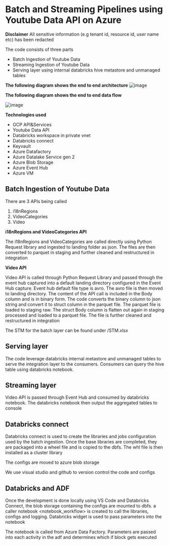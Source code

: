 # Batch and Streaming Pipelines using Youtube Data API on Azure
**Disclaimer**
All sensitive information (e.g tenant id, resource id, user name etc) has been redacted

The code consists of three parts
* Batch Ingestion of Youtube Data
* Streaming Ingestion of Youtube Data
* Serving layer using internal databricks hive metastore and unmanaged tables

**The following diagram shows the end to end architecture**
![image](https://user-images.githubusercontent.com/78700027/126080681-fe57e9a0-97b6-457a-af40-f9f8bab058de.png)

**The following diagram shows the end to end data flow**

![image](https://user-images.githubusercontent.com/78700027/126081070-1e87c343-8c7e-47b1-8a09-3f545c9a4788.png)

**Technologies used**
* GCP API&Services
* Youtube Data API
* Databricks workspace in private vnet
* Databricks connect
* Keyvault
* Azure Datafactory
* Azure Datalake Service gen 2
* Azure Blob Storage
* Azure Event Hub
* Azure VM


## Batch Ingestion of Youtube Data
There are 3 APIs being called
1. i18nRegions
1. VideoCategories
1. Video

**i18nRegions and VideoCategories API**

The i18nRegions and VideoCategories are called directly using Python Request library and ingested to landing folder as json. The files are then converted to parquet in staging and further cleaned and restructured in integration

**Video API**

Video API is called through Python Request Library and passed through the event hub captured into a default landing directory configured in the Event Hub capture. Event hub default file type is avro. The avro file is then moved to landing directory. The content of the API call is included in the Body column and is in binary form. The code converts the binary column to json string and convert it to struct column in the parquet file. The parquet file is loaded to staging raw. The struct Body column is flatten out again in staging processed and loaded to a parquet file. The file is further cleaned and restructured in integration

The STM for the batch layer can be found under /STM.xlsx

## Serving layer

The code leverage databricks internal metastore and unmanaged tables to serve the integration layer to the consumers. Consumers can query the hive table using databricks notebook. 

## Streaming layer

Video API is passed through Event Hub and consumed by databricks notebook. The databricks notebook then output the aggregated tables to console

## Databricks connect
Databricks connect is used to create the libraries and jobs configuration used by the batch ingestion. Once the base libraries are completed, they are packaged into a wheel file and is copied to the dbfs. The whl file is then installed as a cluster library

The configs are moved to azure blob storage

We use visual studio and github to version control the code and configs

## Databricks and ADF
Once the development is done locally using VS Code and Databricks Connect, the blob storage containing the configs are mounted to dbfs. a caller notebook <notebook_workflow> is created to call the libraries, configs and logging. Databricks widget is used to pass parameters into the notebook

The notebook is called from Azure Data Factory. Parameters are passed into each activity in the adf and determines which if block gets executed
